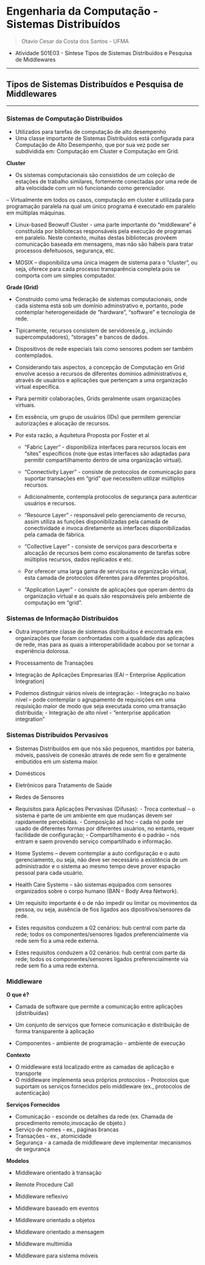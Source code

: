 # Engenharia da Computação - Sistemas Distribuídos
> Otavio Cesar da Costa dos Santos - UFMA

- Atividade S01E03 - Síntese Tipos de Sistemas Distribuídos e Pesquisa de Middlewares

---
## Tipos de Sistemas Distribuídos e Pesquisa de Middlewares
---

### Sistemas de Computação Distribuídos

- Utilizados para tarefas de computação de alto desempenho 
- Uma classe importante de Sistemas Distribuídos está configurada para Computação de Alto Desempenho, que por sua vez pode ser subdividida em: Computação em Cluster e Computação em Grid.

**Cluster** 

- Os sistemas computacionais são consistidos de um coleção de estações de trabalho similares, fortemente conectadas por uma rede de alta velocidade com um nó funcionando como gerenciador.

– Virtualmente em todos os casos, computação em cluster é utilizada para programação paralela na qual um único programa é executado em paralelo em múltiplas máquinas.

- Linux-based Beowulf Cluster - uma parte importante do “middleware” é constituída por bibliotecas responsáveis pela execução de programas em paralelo. Neste contexto, muitas destas bibliotecas provêem comunicação baseada em mensagens, mas não são hábeis para
tratar processos defeituosos, segurança, etc.

- MOSIX – disponibiliza uma única imagem de sistema para o “cluster”, ou seja, oferece para cada processo transparência completa pois se comporta com um simples computador. 

**Grade (Grid)** 

- Construído como uma federação de sistemas computacionais, onde cada sistema está sob um domínio adminstrativo e, portanto, pode contemplar heterogeneidade de “hardware”, “software” e tecnologia de rede.

- Tipicamente, recursos consistem de servidores(e.g., incluindo supercomputadores), “storages” e bancos de dados.

- Dispositivos de rede especiais tais como sensores podem ser também contemplados.

- Considerando tais aspectos, a concepção de Computação em Grid envolve acesso a recursos de diferentes domínios administrativos e, através de usuários e aplicações que pertençam a uma organização virtual específica.

- Para permitir colaborações, Grids geralmente usam organizações virtuais.

- Em essência, um grupo de usuários (IDs) que permitem gerenciar autorizações e alocação de recursos.

- Por esta razão, a Aquitetura Proposta por Foster et al

     - “Fabric Layer” - disponibiliza interfaces para recursos locais em “sites” específicos (note que estas interfaces são adaptadas para permitir compartilhamento dentro de uma organização virtual).

     - “Connectivity Layer” - consiste de protocolos de comunicação para suportar transações em “grid” que necessitem utilizar múltiplos recursos.

     - Adicionalmente, contempla protocolos de segurança para autenticar usuários e recursos.

     - “Resource Layer” - responsável pelo gerenciamento de recurso, assim utiliza as funções disponibilizadas pela camada de conectividade e invoca diretamente as interfaces disponibilizadas pela camada de fábrica.
     
     - “Collective Layer” - consiste de serviços para descorberta e alocação de recursos bem como escalonamento de tarefas sobre múltiplos recursos, dados replicados e etc.
     - Por oferecer uma larga gama de serviços na organização virtual, esta camada de protocolos diferentes para diferentes propósitos.

     - “Application Layer” - consiste de aplicações que operam dentro da organização virtual e as quais são responsáveis pelo ambiente de computação em “grid”.

### Sistemas de Informação Distribuídos

- Outra importante classe de sistemas distribuídos é encontrada em organizações que foram confrontadas com a qualidade das aplicações de rede, mas para as quais a interoperabilidade acabou por se tornar a experiência dolorosa.

- Processamento de Transações  

- Integração de Aplicações Empresarias (EAI – Enterprise Application Integration)  

- Podemos distinguir vários níveis de integração:
          - Integração no baixo nível – pode contemplar o agrupamento de requisições em uma requisição maior de modo que seja
          executada como uma transação distribuída;
          - Integração de alto nível - “enterprise application integration”

### Sistemas Distribuídos Pervasivos

- Sistemas Distribuídos em que nós são pequenos, mantidos por bateria, móveis, passíveis de conexão através de rede sem fio e geralmente embutidos em um sistema maior.

- Domésticos 
- Eletrônicos  para  Tratamento  de  Saúde 
- Redes de Sensores

- Requisitos para Aplicações Pervasivas (Difusas):
          - Troca contextual – o sistema é parte de um ambiente em que mudanças devem ser rapidamente percebidas.
          - Composição ad hoc – cada nó pode ser usado de diferentes formas por diferentes usuários, no entanto, requer facilidade de configuração;
          - Compartilhamento é o padrão – nós entram e saem provendo serviço compartilhado e informação.
          
- Home Systems – devem contemplar a auto configuração e o auto gerenciamento, ou seja, não deve ser necessário a existência de um administrador e o sistema ao mesmo tempo deve prover espação pessoal para cada usuário.

- Health Care Systems – são sistemas equipados com sensores organizados sobre o corpo humano (BAN – Body Area Network).

- Um requisito importante é o de não impedir ou limitar os movimentos da pessoa, ou seja, ausência de fios ligados aos dipositivos/sensores da rede.

- Estes requisitos conduzem a 02 cenários: hub central com parte da rede; todos os componentes/sensores ligados preferencialmente via rede sem fio a uma rede externa.

- Estes requisitos conduzem a 02 cenários: hub central com parte da rede; todos os componentes/sensores ligados preferencialmente via rede sem fio a uma rede externa.

### Middleware

**O que é?** 

- Camada de software que permite a comunicação entre aplicações (distribuídas)

- Um conjunto de serviços que fornece comunicação e distribuição de forma transparente à aplicação

- Componentes
          - ambiente de programação
          - ambiente de execução
 
 **Contexto** 

- O middleware está localizado entre as camadas de aplicação e transporte
- O middleware implementa seus próprios protocolos
          - Protocolos que suportam os serviços fornecidos pelo middleware (ex., protocolos de autenticação)
          
 **Serviços Fornecidos** 
 
- Comunicação
          - esconde os detalhes da rede (ex. Chamada de procedimento remoto,invocação de objeto.)
- Serviço de nomes
          - ex., páginas brancas
- Transações
          - ex., atomicidade
- Segurança
          - a camada de middleware deve implementar mecanismos de segurança
          
**Modelos**

- Middleware orientado à transação

- Remote Procedure Call

- Middleware reflexivo

- Middleware baseado em eventos

- Middleware orientado a objetos

- Middleware orientado a mensagem

- Middleware multimídia

- Middleware para sistema móveis          
